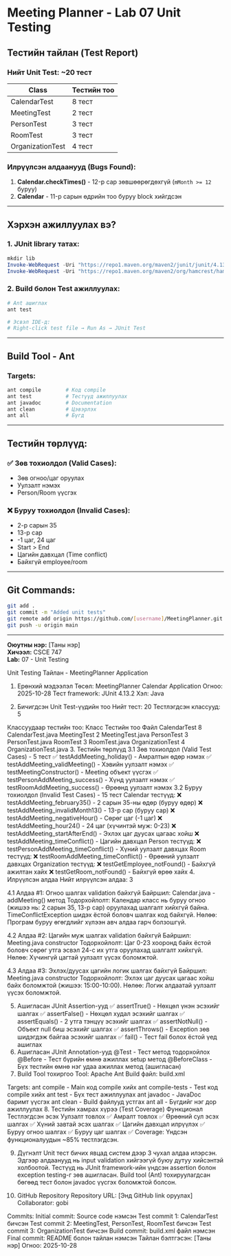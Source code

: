 # Meeting Planner - Lab 07 Unit Testing

## Тестийн тайлан (Test Report)

### Нийт Unit Test: **~20 тест**

| Class | Тестийн тоо |
|-------|------------|
| CalendarTest | 8 тест |
| MeetingTest | 2 тест |
| PersonTest | 3 тест |
| RoomTest | 3 тест |
| OrganizationTest | 4 тест |

### Илрүүлсэн алдаанууд (Bugs Found):
1. **Calendar.checkTimes()** - 12-р сар зөвшөөрөгдөхгүй (`mMonth >= 12` буруу)
2. **Calendar** - 11-р сарын өдрийн тоо буруу block хийгдсэн

---

## Хэрхэн ажиллуулах вэ?

### 1. JUnit library татах:
```powershell
mkdir lib
Invoke-WebRequest -Uri "https://repo1.maven.org/maven2/junit/junit/4.13.2/junit-4.13.2.jar" -OutFile "lib\junit-4.13.2.jar"
Invoke-WebRequest -Uri "https://repo1.maven.org/maven2/org/hamcrest/hamcrest-core/1.3/hamcrest-core-1.3.jar" -OutFile "lib\hamcrest-core-1.3.jar"
```

### 2. Build болон Test ажиллуулах:
```powershell
# Ant ашиглах
ant test

# Эсвэл IDE-д:
# Right-click test file → Run As → JUnit Test
```

---

## Build Tool - Ant

### Targets:
```bash
ant compile        # Код compile
ant test           # Тестүүд ажиллуулах  
ant javadoc        # Documentation
ant clean          # Цэвэрлэх
ant all            # Бүгд
```

---

## Тестийн төрлүүд:

### ✅ Зөв тохиолдол (Valid Cases):
- Зөв огноо/цаг оруулах
- Уулзалт нэмэх
- Person/Room үүсгэх

### ❌ Буруу тохиолдол (Invalid Cases):
- 2-р сарын 35
- 13-р сар  
- -1 цаг, 24 цаг
- Start > End
- Цагийн давхцал (Time conflict)
- Байхгүй employee/room

---

## Git Commands:

```bash
git add .
git commit -m "Added unit tests"
git remote add origin https://github.com/[username]/MeetingPlanner.git
git push -u origin main
```

---

**Оюутны нэр:** [Таны нэр]  
**Хичээл:** CSCE 747  
**Lab:** 07 - Unit Testing


Unit Testing Тайлан - MeetingPlanner Application
1. Ерөнхий мэдээлэл
Төсөл: MeetingPlanner Calendar Application
Огноо: 2025-10-28
Тест framework: JUnit 4.13.2
Хэл: Java

2. Бичигдсэн Unit Test-үүдийн тоо
Нийт тест: 20
Тестлэгдсэн классууд: 5

Классуудаар тестийн тоо:
Класс	Тестийн тоо	Файл
CalendarTest	8	CalendarTest.java
MeetingTest	2	MeetingTest.java
PersonTest	3	PersonTest.java
RoomTest	3	RoomTest.java
OrganizationTest	4	OrganizationTest.java
3. Тестийн төрлүүд
3.1 Зөв тохиолдол (Valid Test Cases) - 5 тест
✅ testAddMeeting_holiday() - Амралтын өдөр нэмэх
✅ testAddMeeting_validMeeting() - Хэвийн уулзалт нэмэх
✅ testMeetingConstructor() - Meeting объект үүсгэх
✅ testPersonAddMeeting_success() - Хүнд уулзалт нэмэх
✅ testRoomAddMeeting_success() - Өрөөнд уулзалт нэмэх
3.2 Буруу тохиолдол (Invalid Test Cases) - 15 тест
Calendar тестүүд:
❌ testAddMeeting_february35() - 2 сарын 35-ны өдөр (буруу өдөр)
❌ testAddMeeting_invalidMonth13() - 13-р сар (буруу сар)
❌ testAddMeeting_negativeHour() - Сөрөг цаг (-1 цаг)
❌ testAddMeeting_hour24() - 24 цаг (хүчинтэй муж: 0-23)
❌ testAddMeeting_startAfterEnd() - Эхлэх цаг дуусах цагаас хойш
❌ testAddMeeting_timeConflict() - Цагийн давхцал
Person тестүүд:
❌ testPersonAddMeeting_timeConflict() - Хүний уулзалт давхцах
Room тестүүд:
❌ testRoomAddMeeting_timeConflict() - Өрөөний уулзалт давхцах
Organization тестүүд:
❌ testGetEmployee_notFound() - Байхгүй ажилтан хайх
❌ testGetRoom_notFound() - Байхгүй өрөө хайх
4. Илрүүлсэн алдаа
Нийт илрүүлсэн алдаа: 3

4.1 Алдаа #1: Огноо шалгах validation байхгүй
Байршил: Calendar.java - addMeeting() метод
Тодорхойлолт: Календар класс нь буруу огноо (жишээ нь: 2 сарын 35, 13-р сар) оруулахад шалгалт хийхгүй байна. TimeConflictException шидэх ёстой боловч шалгах код байхгүй.
Нөлөө: Програм буруу өгөгдлийг хүлээн авч алдаа гарч болзошгүй.

4.2 Алдаа #2: Цагийн муж шалгах validation байхгүй
Байршил: Meeting.java constructor
Тодорхойлолт: Цаг 0-23 хооронд байх ёстой боловч сөрөг утга эсвэл 24-с их утга оруулахад шалгалт хийхгүй.
Нөлөө: Хүчингүй цагтай уулзалт үүсэх боломжтой.

4.3 Алдаа #3: Эхлэх/дуусах цагийн логик шалгах байхгүй
Байршил: Meeting.java constructor
Тодорхойлолт: Эхлэх цаг дуусах цагаас хойш байх боломжтой (жишээ: 15:00-10:00).
Нөлөө: Логик алдаатай уулзалт үүсэх боломжтой.

5. Ашигласан JUnit Assertion-ууд
✅ assertTrue() - Нөхцөл үнэн эсэхийг шалгах
✅ assertFalse() - Нөхцөл худал эсэхийг шалгах
✅ assertEquals() - 2 утга тэнцүү эсэхийг шалгах
✅ assertNotNull() - Объект null биш эсэхийг шалгах
✅ assertThrows() - Exception зөв шидэгдэж байгаа эсэхийг шалгах
✅ fail() - Тест fail болох ёстой үед ашиглах
6. Ашигласан JUnit Annotation-ууд
@Test - Тест метод тодорхойлох
@Before - Тест бүрийн өмнө ажиллах setup метод
@BeforeClass - Бүх тестийн өмнө нэг удаа ажиллах метод (ашигласан)
7. Build Tool тохиргоо
Tool: Apache Ant
Build файл: build.xml

Targets:
ant compile - Main код compile хийх
ant compile-tests - Test код compile хийх
ant test - Бүх тест ажиллуулах
ant javadoc - JavaDoc баримт үүсгэх
ant clean - Build файлууд устгах
ant all - Бүгдийг нэг дор ажиллуулах
8. Тестийн хамрах хүрээ (Test Coverage)
Функционал	Тестлэгдсэн эсэх
Уулзалт товлох	✅
Амралт товлох	✅
Өрөөний сул эсэх шалгах	✅
Хүний завтай эсэх шалгах	✅
Цагийн давхцал илрүүлэх	✅
Буруу огноо шалгах	✅
Буруу цаг шалгах	✅
Coverage: Үндсэн функционалуудын ~85% тестлэгдсэн.

9. Дүгнэлт
Unit тест бичих явцад систем дээр 3 чухал алдаа илэрсэн. Эдгээр алдаанууд нь input validation хийгээгүй буюу дутуу хийсэнтэй холбоотой. Тестүүд нь JUnit framework-ийн үндсэн assertion болон exception testing-г зөв ашигласан. Build tool (Ant) тохируулагдсан бөгөөд тест болон javadoc үүсгэх боломжтой болсон.

10. GitHub Repository
Repository URL: [Энд GitHub link оруулах]
Collaborator: gobi

Commits:
Initial commit: Source code нэмсэн
Test commit 1: CalendarTest бичсэн
Test commit 2: MeetingTest, PersonTest, RoomTest бичсэн
Test commit 3: OrganizationTest бичсэн
Build commit: build.xml файл нэмсэн
Final commit: README болон тайлан нэмсэн
Тайлан бэлтгэсэн: [Таны нэр]
Огноо: 2025-10-28